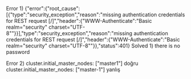 Error 1)
{"error":{"root_cause":[{"type":"security_exception","reason":"missing authentication credentials for REST request [/]","header":{"WWW-Authenticate":"Basic realm=\"security\" charset=\"UTF-8\""}}],"type":"security_exception","reason":"missing authentication credentials for REST request [/]","header":{"WWW-Authenticate":"Basic realm=\"security\" charset=\"UTF-8\""}},"status":401}
Solved 1) there is no password 

Error 2) 
cluster.initial_master_nodes: ["master1"]  doğru
cluster.initial_master_nodes: ["master-1"] yanlış
